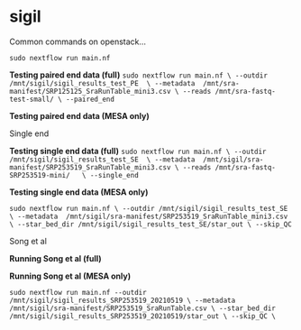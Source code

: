 # sigil

Common commands on openstack...

`sudo nextflow run main.nf`



**Testing paired end data (full)**
`sudo nextflow run main.nf \
    --outdir /mnt/sigil/sigil_results_test_PE  \
    --metadata  /mnt/sra-manifest/SRP125125_SraRunTable_mini3.csv \
    --reads /mnt/sra-fastq-test-small/ \
    --paired_end   `


**Testing paired end data (MESA only)**





Single end

**Testing single end data (full)**
`sudo nextflow run main.nf \
    --outdir /mnt/sigil/sigil_results_test_SE  \
    --metadata  /mnt/sigil/sra-manifest/SRP253519_SraRunTable_mini3.csv \
    --reads /mnt/sra-fastq-SRP253519-mini/   \
    --single_end   `


**Testing single end data (MESA only)**

`sudo nextflow run main.nf \
    --outdir /mnt/sigil/sigil_results_test_SE  \
    --metadata  /mnt/sigil/sra-manifest/SRP253519_SraRunTable_mini3.csv \
    --star_bed_dir /mnt/sigil/sigil_results_test_SE/star_out \
    --skip_QC `


Song et al

**Running Song et al (full)**


**Running Song et al (MESA only)**

`sudo nextflow run main.nf
  --outdir /mnt/sigil/sigil_results_SRP253519_20210519 \
  --metadata  /mnt/sigil/sra-manifest/SRP253519_SraRunTable.csv \
  --star_bed_dir /mnt/sigil/sigil_results_SRP253519_20210519/star_out \
  --skip_QC \`
